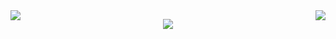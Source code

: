 
<div style="display: block;margin: 0 auto;">
  <img style="display: inline-block;" align="right" src="https://komarev.com/ghpvc/?username=DaveOff&color=269077"/>
  <img style="display: inline-block;" align="left" src="https://www.faranevis.com/badge"/>
</div>



<p align="center">
  <a href="#"><img src="https://www.faranevis.com/badge/1.php?op=-55r154r55445455"/></a>
</p>
